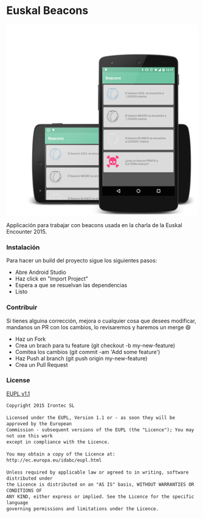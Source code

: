 # Euskal Beacons

![Euskal-Beacons](https://raw.githubusercontent.com/irontec/euskal-beacons/master/documents/result.png)

Applicación para trabajar con beacons usada en la charla de la Euskal Encounter 2015.

### Instalación

Para hacer un build del proyecto sigue los siguientes pasos:

- Abre Android Studio
- Haz click en "Import Project"
- Espera a que se resuelvan las dependencias
- Listo

### Contribuir

Si tienes alguina corrección, mejora o cualquier cosa que desees modificar, mandanos un PR con los cambios, lo revisaremos y haremos un merge :smile:

- Haz un Fork
- Crea un brach para tu feature (git checkout -b my-new-feature)
- Comitea los cambios (git commit -am 'Add some feature')
- Haz Push al branch (git push origin my-new-feature)
- Crea un Pull Request

### License

[EUPL v1.1](https://github.com/irontec/euskal-beacons/blob/master/LICENSE.txt)

```
Copyright 2015 Irontec SL

Licensed under the EUPL, Version 1.1 or - as soon they will be approved by the European
Commission - subsequent versions of the EUPL (the "Licence"); You may not use this work
except in compliance with the Licence.

You may obtain a copy of the Licence at:
http://ec.europa.eu/idabc/eupl.html

Unless required by applicable law or agreed to in writing, software distributed under 
the Licence is distributed on an "AS IS" basis, WITHOUT WARRANTIES OR CONDITIONS OF 
ANY KIND, either express or implied. See the Licence for the specific language 
governing permissions and limitations under the Licence.
```
